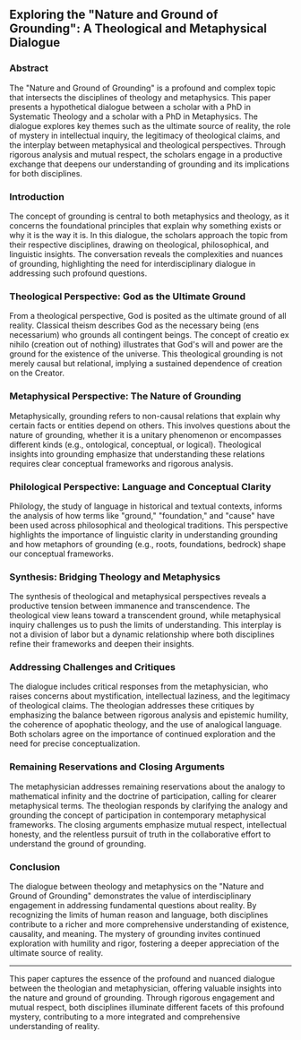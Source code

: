 ## **Exploring the "Nature and Ground of Grounding": A Theological and Metaphysical Dialogue**

### **Abstract**

The "Nature and Ground of Grounding" is a profound and complex topic that intersects the disciplines of theology and metaphysics. This paper presents a hypothetical dialogue between a scholar with a PhD in Systematic Theology and a scholar with a PhD in Metaphysics. The dialogue explores key themes such as the ultimate source of reality, the role of mystery in intellectual inquiry, the legitimacy of theological claims, and the interplay between metaphysical and theological perspectives. Through rigorous analysis and mutual respect, the scholars engage in a productive exchange that deepens our understanding of grounding and its implications for both disciplines.

### **Introduction**

The concept of grounding is central to both metaphysics and theology, as it concerns the foundational principles that explain why something exists or why it is the way it is. In this dialogue, the scholars approach the topic from their respective disciplines, drawing on theological, philosophical, and linguistic insights. The conversation reveals the complexities and nuances of grounding, highlighting the need for interdisciplinary dialogue in addressing such profound questions.

### **Theological Perspective: God as the Ultimate Ground**

From a theological perspective, God is posited as the ultimate ground of all reality. Classical theism describes God as the necessary being (ens necessarium) who grounds all contingent beings. The concept of creatio ex nihilo (creation out of nothing) illustrates that God's will and power are the ground for the existence of the universe. This theological grounding is not merely causal but relational, implying a sustained dependence of creation on the Creator.

### **Metaphysical Perspective: The Nature of Grounding**

Metaphysically, grounding refers to non-causal relations that explain why certain facts or entities depend on others. This involves questions about the nature of grounding, whether it is a unitary phenomenon or encompasses different kinds (e.g., ontological, conceptual, or logical). Theological insights into grounding emphasize that understanding these relations requires clear conceptual frameworks and rigorous analysis.

### **Philological Perspective: Language and Conceptual Clarity**

Philology, the study of language in historical and textual contexts, informs the analysis of how terms like "ground," "foundation," and "cause" have been used across philosophical and theological traditions. This perspective highlights the importance of linguistic clarity in understanding grounding and how metaphors of grounding (e.g., roots, foundations, bedrock) shape our conceptual frameworks.

### **Synthesis: Bridging Theology and Metaphysics**

The synthesis of theological and metaphysical perspectives reveals a productive tension between immanence and transcendence. The theological view leans toward a transcendent ground, while metaphysical inquiry challenges us to push the limits of understanding. This interplay is not a division of labor but a dynamic relationship where both disciplines refine their frameworks and deepen their insights.

### **Addressing Challenges and Critiques**

The dialogue includes critical responses from the metaphysician, who raises concerns about mystification, intellectual laziness, and the legitimacy of theological claims. The theologian addresses these critiques by emphasizing the balance between rigorous analysis and epistemic humility, the coherence of apophatic theology, and the use of analogical language. Both scholars agree on the importance of continued exploration and the need for precise conceptualization.

### **Remaining Reservations and Closing Arguments**

The metaphysician addresses remaining reservations about the analogy to mathematical infinity and the doctrine of participation, calling for clearer metaphysical terms. The theologian responds by clarifying the analogy and grounding the concept of participation in contemporary metaphysical frameworks. The closing arguments emphasize mutual respect, intellectual honesty, and the relentless pursuit of truth in the collaborative effort to understand the ground of grounding.

### **Conclusion**

The dialogue between theology and metaphysics on the "Nature and Ground of Grounding" demonstrates the value of interdisciplinary engagement in addressing fundamental questions about reality. By recognizing the limits of human reason and language, both disciplines contribute to a richer and more comprehensive understanding of existence, causality, and meaning. The mystery of grounding invites continued exploration with humility and rigor, fostering a deeper appreciation of the ultimate source of reality.

---

This paper captures the essence of the profound and nuanced dialogue between the theologian and metaphysician, offering valuable insights into the nature and ground of grounding. Through rigorous engagement and mutual respect, both disciplines illuminate different facets of this profound mystery, contributing to a more integrated and comprehensive understanding of reality.
